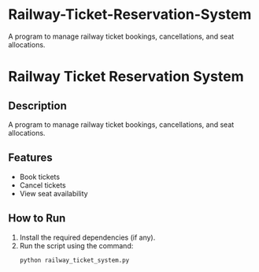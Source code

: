 # Railway-Ticket-Reservation-System
 A program to manage railway ticket bookings, cancellations, and seat allocations.
# Railway Ticket Reservation System

## Description
A program to manage railway ticket bookings, cancellations, and seat allocations.

## Features
- Book tickets
- Cancel tickets
- View seat availability

## How to Run
1. Install the required dependencies (if any).
2. Run the script using the command:
   ```bash
   python railway_ticket_system.py
